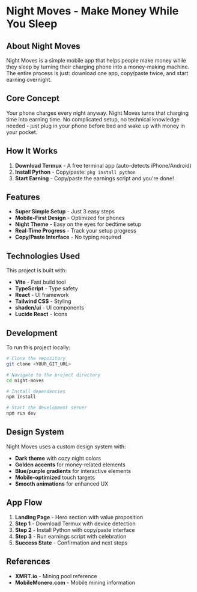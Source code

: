 # Night Moves - Make Money While You Sleep

## About Night Moves

Night Moves is a simple mobile app that helps people make money while they sleep by turning their charging phone into a money-making machine. The entire process is just: download one app, copy/paste twice, and start earning overnight.

## Core Concept

Your phone charges every night anyway. Night Moves turns that charging time into earning time. No complicated setup, no technical knowledge needed - just plug in your phone before bed and wake up with money in your pocket.

## How It Works

1. **Download Termux** - A free terminal app (auto-detects iPhone/Android)
2. **Install Python** - Copy/paste: `pkg install python`
3. **Start Earning** - Copy/paste the earnings script and you're done!

## Features

- **Super Simple Setup** - Just 3 easy steps
- **Mobile-First Design** - Optimized for phones
- **Night Theme** - Easy on the eyes for bedtime setup
- **Real-Time Progress** - Track your setup progress
- **Copy/Paste Interface** - No typing required

## Technologies Used

This project is built with:

- **Vite** - Fast build tool
- **TypeScript** - Type safety
- **React** - UI framework
- **Tailwind CSS** - Styling
- **shadcn/ui** - UI components
- **Lucide React** - Icons

## Development

To run this project locally:

```sh
# Clone the repository
git clone <YOUR_GIT_URL>

# Navigate to the project directory
cd night-moves

# Install dependencies
npm install

# Start the development server
npm run dev
```

## Design System

Night Moves uses a custom design system with:
- **Dark theme** with cozy night colors
- **Golden accents** for money-related elements
- **Blue/purple gradients** for interactive elements
- **Mobile-optimized** touch targets
- **Smooth animations** for enhanced UX

## App Flow

1. **Landing Page** - Hero section with value proposition
2. **Step 1** - Download Termux with device detection
3. **Step 2** - Install Python with copy/paste interface
4. **Step 3** - Run earnings script with celebration
5. **Success State** - Confirmation and next steps

## References

- **XMRT.io** - Mining pool reference
- **MobileMonero.com** - Mobile mining information
